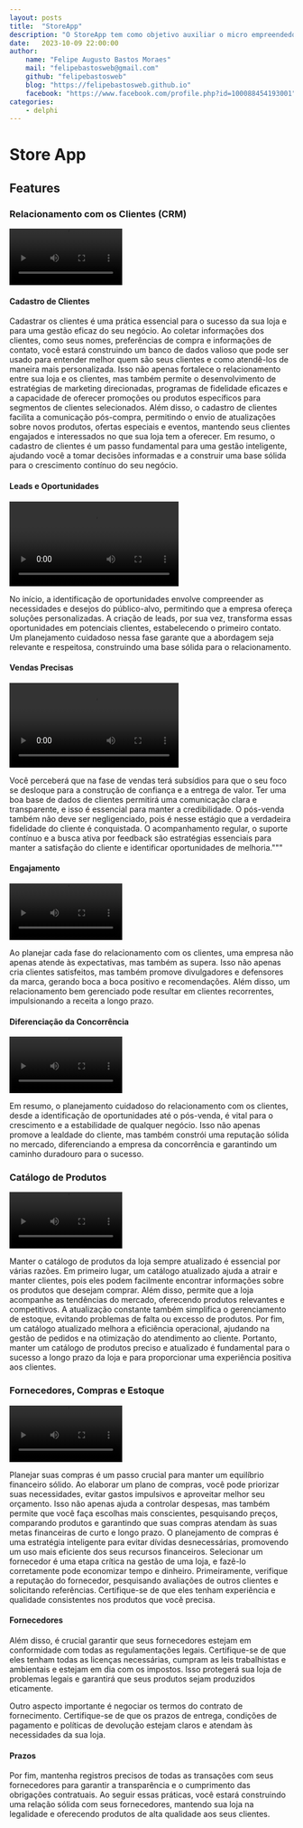 ```yaml
---
layout: posts
title:  "StoreApp"
description: "O StoreApp tem como objetivo auxiliar o micro empreendedor a gerenciar seu negócio desde a idealização até a escala"
date:   2023-10-09 22:00:00
author: 
    name: "Felipe Augusto Bastos Moraes"
    mail: "felipebastosweb@gmail.com"
    github: "felipebastosweb"
    blog: "https://felipebastosweb.github.io"
    facebook: "https://www.facebook.com/profile.php?id=100088454193001"
categories: 
    - delphi
---
```


# Store App


## Features

### Relacionamento com os Clientes (CRM)

<video controls height="100" name="media">
    <source src="https://github.com/mobiledelphi/mobiledelphi.github.io/blob/main/_uploads/audios/2023-10-09-store-app-features-clientes.mp3?raw=true" type="audio/mp3">
</video>

#### Cadastro de Clientes
Cadastrar os clientes é uma prática essencial para o sucesso da sua loja e para uma gestão eficaz do seu negócio. Ao coletar informações dos clientes, como seus nomes, preferências de compra e informações de contato, você estará construindo um banco de dados valioso que pode ser usado para entender melhor quem são seus clientes e como atendê-los de maneira mais personalizada. Isso não apenas fortalece o relacionamento entre sua loja e os clientes, mas também permite o desenvolvimento de estratégias de marketing direcionadas, programas de fidelidade eficazes e a capacidade de oferecer promoções ou produtos específicos para segmentos de clientes selecionados. Além disso, o cadastro de clientes facilita a comunicação pós-compra, permitindo o envio de atualizações sobre novos produtos, ofertas especiais e eventos, mantendo seus clientes engajados e interessados no que sua loja tem a oferecer. Em resumo, o cadastro de clientes é um passo fundamental para uma gestão inteligente, ajudando você a tomar decisões informadas e a construir uma base sólida para o crescimento contínuo do seu negócio.

#### Leads e Oportunidades

<video controls name="media">
    <source src="https://github.com/mobiledelphi/mobiledelphi.github.io/blob/main/_uploads/audios/2023-10-09-store-app-features-crm.mp3?raw=true" type="audio/mp3">
</video>

No início, a identificação de oportunidades envolve compreender as necessidades e desejos do público-alvo, permitindo que a empresa ofereça soluções personalizadas. A criação de leads, por sua vez, transforma essas oportunidades em potenciais clientes, estabelecendo o primeiro contato. Um planejamento cuidadoso nessa fase garante que a abordagem seja relevante e respeitosa, construindo uma base sólida para o relacionamento.

#### Vendas Precisas

<video controls name="media">
    <source src="https://github.com/mobiledelphi/mobiledelphi.github.io/blob/main/_uploads/audios/2023-10-09-store-app-features-crm-2.mp3?raw=true" type="audio/mp3">
</video>

Você perceberá que na fase de vendas terá subsídios para que o seu foco se desloque para a construção de confiança e a entrega de valor. Ter uma boa base de dados de clientes permitirá uma comunicação clara e transparente, e isso é essencial para manter a credibilidade. O pós-venda também não deve ser negligenciado, pois é nesse estágio que a verdadeira fidelidade do cliente é conquistada. O acompanhamento regular, o suporte contínuo e a busca ativa por feedback são estratégias essenciais para manter a satisfação do cliente e identificar oportunidades de melhoria."""

#### Engajamento
<video controls height="100" name="media">
    <source src="https://github.com/mobiledelphi/mobiledelphi.github.io/blob/main/_uploads/audios/2023-10-09-store-app-features-crm-3.mp3?raw=true" type="audio/mp3">
</video>

Ao planejar cada fase do relacionamento com os clientes, uma empresa não apenas atende às expectativas, mas também as supera. Isso não apenas cria clientes satisfeitos, mas também promove divulgadores e defensores da marca, gerando boca a boca positivo e recomendações. Além disso, um relacionamento bem gerenciado pode resultar em clientes recorrentes, impulsionando a receita a longo prazo.

#### Diferenciação da Concorrência

<video controls height="100" name="media">
    <source src="https://github.com/mobiledelphi/mobiledelphi.github.io/blob/main/_uploads/audios/2023-10-09-store-app-features-crm-4.mp3?raw=true" type="audio/mp3">
</video>

Em resumo, o planejamento cuidadoso do relacionamento com os clientes, desde a identificação de oportunidades até o pós-venda, é vital para o crescimento e a estabilidade de qualquer negócio. Isso não apenas promove a lealdade do cliente, mas também constrói uma reputação sólida no mercado, diferenciando a empresa da concorrência e garantindo um caminho duradouro para o sucesso.

### Catálogo de Produtos

<video controls height="100" name="media">
    <source src="https://github.com/mobiledelphi/mobiledelphi.github.io/blob/main/_uploads/audios/2023-10-09-store-app-features-produtos.mp3?raw=true" type="audio/mp3">
</video>

Manter o catálogo de produtos da loja sempre atualizado é essencial por várias razões. Em primeiro lugar, um catálogo atualizado ajuda a atrair e manter clientes, pois eles podem facilmente encontrar informações sobre os produtos que desejam comprar. Além disso, permite que a loja acompanhe as tendências do mercado, oferecendo produtos relevantes e competitivos. A atualização constante também simplifica o gerenciamento de estoque, evitando problemas de falta ou excesso de produtos. Por fim, um catálogo atualizado melhora a eficiência operacional, ajudando na gestão de pedidos e na otimização do atendimento ao cliente. Portanto, manter um catálogo de produtos preciso e atualizado é fundamental para o sucesso a longo prazo da loja e para proporcionar uma experiência positiva aos clientes.

### Fornecedores, Compras e Estoque
<video controls height="100" name="media">
    <source src="https://github.com/mobiledelphi/mobiledelphi.github.io/blob/main/_uploads/audios/2023-10-09-store-app-features-compras.mp3?raw=true" type="audio/mp3">
</video>

Planejar suas compras é um passo crucial para manter um equilíbrio financeiro sólido. Ao elaborar um plano de compras, você pode priorizar suas necessidades, evitar gastos impulsivos e aproveitar melhor seu orçamento. Isso não apenas ajuda a controlar despesas, mas também permite que você faça escolhas mais conscientes, pesquisando preços, comparando produtos e garantindo que suas compras atendam às suas metas financeiras de curto e longo prazo. O planejamento de compras é uma estratégia inteligente para evitar dívidas desnecessárias, promovendo um uso mais eficiente dos seus recursos financeiros.
Selecionar um fornecedor é uma etapa crítica na gestão de uma loja, e fazê-lo corretamente pode economizar tempo e dinheiro. Primeiramente, verifique a reputação do fornecedor, pesquisando avaliações de outros clientes e solicitando referências. Certifique-se de que eles tenham experiência e qualidade consistentes nos produtos que você precisa.

#### Fornecedores

Além disso, é crucial garantir que seus fornecedores estejam em conformidade com todas as regulamentações legais. Certifique-se de que eles tenham todas as licenças necessárias, cumpram as leis trabalhistas e ambientais e estejam em dia com os impostos. Isso protegerá sua loja de problemas legais e garantirá que seus produtos sejam produzidos eticamente.

Outro aspecto importante é negociar os termos do contrato de fornecimento. Certifique-se de que os prazos de entrega, condições de pagamento e políticas de devolução estejam claros e atendam às necessidades da sua loja.

#### Prazos

Por fim, mantenha registros precisos de todas as transações com seus fornecedores para garantir a transparência e o cumprimento das obrigações contratuais. Ao seguir essas práticas, você estará construindo uma relação sólida com seus fornecedores, mantendo sua loja na legalidade e oferecendo produtos de alta qualidade aos seus clientes.
